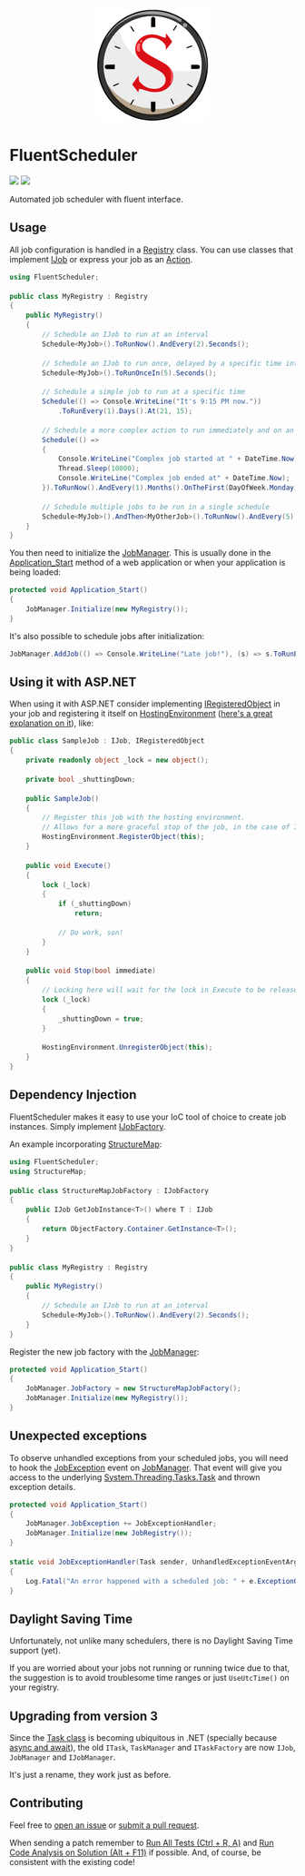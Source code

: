 <p align="center">
    <a href="#fluentscheduler">
        <img alt="logo" src="Assets/logo-200x200.png">
    </a>
</p>

# FluentScheduler

[![][build-img]][build]
[![][nuget-img]][nuget]

Automated job scheduler with fluent interface.

[build]:     https://ci.appveyor.com/project/TallesL/fluentscheduler
[build-img]: https://ci.appveyor.com/api/projects/status/github/fluentscheduler/fluentscheduler?svg=true
[nuget]:     https://www.nuget.org/packages/FluentScheduler
[nuget-img]: https://badge.fury.io/nu/fluentscheduler.svg

## Usage

All job configuration is handled in a [Registry] class.
You can use classes that implement [IJob] or express your job as an [Action].

```cs
using FluentScheduler;

public class MyRegistry : Registry
{
    public MyRegistry()
    {
        // Schedule an IJob to run at an interval
        Schedule<MyJob>().ToRunNow().AndEvery(2).Seconds();

        // Schedule an IJob to run once, delayed by a specific time interval
        Schedule<MyJob>().ToRunOnceIn(5).Seconds();

        // Schedule a simple job to run at a specific time
        Schedule(() => Console.WriteLine("It's 9:15 PM now."))
            .ToRunEvery(1).Days().At(21, 15);

        // Schedule a more complex action to run immediately and on an monthly interval
        Schedule(() =>
        {
            Console.WriteLine("Complex job started at " + DateTime.Now);
            Thread.Sleep(10000);
            Console.WriteLine("Complex job ended at" + DateTime.Now);
        }).ToRunNow().AndEvery(1).Months().OnTheFirst(DayOfWeek.Monday).At(3, 0);
        
        // Schedule multiple jobs to be run in a single schedule
        Schedule<MyJob>().AndThen<MyOtherJob>().ToRunNow().AndEvery(5).Minutes();
    }
} 
```

You then need to initialize the [JobManager].
This is usually done in the [Application_Start] method of a web application or when your application is being loaded:

```cs
protected void Application_Start()
{
    JobManager.Initialize(new MyRegistry()); 
} 
```

It's also possible to schedule jobs after initialization:

```cs
JobManager.AddJob(() => Console.WriteLine("Late job!"), (s) => s.ToRunEvery(5).Seconds());
```

[Registry]:          Library/Registry.cs
[IJob]:              Library/IJob.cs
[Action]:            https://msdn.microsoft.com/library/System.Action
[JobManager]:        Library/JobManager.cs
[Application_Start]: https://msdn.microsoft.com/library/ms178473

## Using it with ASP.NET

When using it with ASP.NET consider implementing [IRegisteredObject] in your job and registering it itself on
[HostingEnvironment]&nbsp;([here's a great explanation on it]), like:

```cs
public class SampleJob : IJob, IRegisteredObject
{
    private readonly object _lock = new object();

    private bool _shuttingDown;

    public SampleJob()
    {
        // Register this job with the hosting environment.
        // Allows for a more graceful stop of the job, in the case of IIS shutting down.
        HostingEnvironment.RegisterObject(this);
    }

    public void Execute()
    {
        lock (_lock)
        {
            if (_shuttingDown)
                return;

            // Do work, son!
        }
    }

    public void Stop(bool immediate)
    {
        // Locking here will wait for the lock in Execute to be released until this code can continue.
        lock (_lock)
        {
            _shuttingDown = true;
        }

        HostingEnvironment.UnregisterObject(this);
    }
}
```

[IRegisteredObject]:                https://msdn.microsoft.com/library/System.Web.Hosting.IRegisteredObject
[HostingEnvironment]:               https://msdn.microsoft.com/library/System.Web.Hosting.HostingEnvironment
[here's a great explanation on it]: http://haacked.com/archive/2011/10/16/the-dangers-of-implementing-recurring-background-tasks-in-asp-net.aspx

## Dependency Injection

FluentScheduler makes it easy to use your IoC tool of choice to create job instances.
Simply implement [IJobFactory].

An example incorporating [StructureMap]:

```cs
using FluentScheduler;
using StructureMap;

public class StructureMapJobFactory : IJobFactory
{
    public IJob GetJobInstance<T>() where T : IJob
    {
        return ObjectFactory.Container.GetInstance<T>();
    }
}

public class MyRegistry : Registry
{
    public MyRegistry()
    {
        // Schedule an IJob to run at an interval
        Schedule<MyJob>().ToRunNow().AndEvery(2).Seconds();
    }
} 
```

Register the new job factory with the [JobManager]:

```cs
protected void Application_Start()
{
    JobManager.JobFactory = new StructureMapJobFactory();
    JobManager.Initialize(new MyRegistry()); 
}
```

[IJobFactory]:  Library/JobFactory.cs
[StructureMap]: http://structuremap.github.io

## Unexpected exceptions

To observe unhandled exceptions from your scheduled jobs, you will need to hook the [JobException] event on
[JobManager].
That event will give you access to the underlying [System.Threading.Tasks.Task] and thrown exception details.

```cs
protected void Application_Start()
{
    JobManager.JobException += JobExceptionHandler;
    JobManager.Initialize(new JobRegistry());
}

static void JobExceptionHandler(Task sender, UnhandledExceptionEventArgs e)
{
    Log.Fatal("An error happened with a scheduled job: " + e.ExceptionObject);
}
```

[JobException]:                Library/JobManager.cs#L32
[System.Threading.Tasks.Task]: https://msdn.microsoft.com/library/System.Threading.Tasks.Task

## Daylight Saving Time

Unfortunately, not unlike many schedulers, there is no Daylight Saving Time support (yet).

If you are worried about your jobs not running or running twice due to that, the suggestion is to avoid troublesome time
ranges or just `UseUtcTime()` on your registry.

## Upgrading from version 3

Since the [Task class] is becoming ubiquitous in .NET (specially because [async and await]), the old `ITask`, `TaskManager` and `ITaskFactory` are now `IJob`, `JobManager` and `IJobManager`.

It's just a rename, they work just as before.

[Task class]:      https://msdn.microsoft.com/library/System.Threading.Tasks.Task
[async and await]: https://msdn.microsoft.com/library/hh191443

## Contributing

Feel free to [open an issue] or [submit a pull request].

When sending a patch remember to [Run All Tests (Ctrl + R, A)] and [Run Code Analysis on Solution (Alt + F11)] if
possible.
And, of course, be consistent with the existing code!

[open an issue]:                             https://github.com/fluentscheduler/FluentScheduler/issues
[submit a pull request]:                     https://github.com/fluentscheduler/FluentScheduler/pulls
[Run All Tests (Ctrl + R, A)]:               https://msdn.microsoft.com/library/ms182470
[Run Code Analysis on Solution (Alt + F11)]: https://msdn.microsoft.com/library/bb907198
